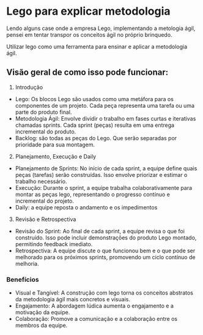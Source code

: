 
# Lego para explicar metodologia

Lendo alguns case onde a empresa Lego, implementando a metologia ágil, pensei em tentar transpor os conceitos ágil no próprio brinquedo.

Utilizar lego como uma ferramenta para ensinar e aplicar a metodologia ágil. 

## Visão geral de como isso pode funcionar:

1. Introdução
  - Lego: Os blocos Lego são usados como uma metáfora para os componentes de um projeto. Cada peça representa uma tarefa ou uma parte do produto final.
- Metodologia Ágil: Envolve dividir o trabalho em fases curtas e iterativas chamadas sprints. Cada sprint (peças) resulta em uma entrega incremental do produto.
- Backlog: são todas as peças do Lego. Que serão separadas por prioridade para sua montagem.
2. Planejamento, Execução e Daily
- Planejamento de Sprints: No início de cada sprint, a equipe define quais peças (tarefas) serão construídas. Isso envolve priorizar e estimar o trabalho necessário.
- Execução: Durante o sprint, a equipe trabalha colaborativamente para montar as peças lego, representando o progresso contínuo e incremental do projeto.
- Daily: a equipe reposta o andamento e os impedimentos

3. Revisão e Retrospectiva
- Revisão do Sprint: Ao final de cada sprint, a equipe revisa o que foi construído. Isso pode incluir demonstrações do produto Lego montado, permitindo feedback imediato.
- Retrospectiva: A equipe discute o que funcionou bem e o que pode ser melhorado para os próximos sprints, promovendo um ciclo contínuo de melhoria.
### Benefícios
- Visual e Tangível: A construção com lego torna os conceitos abstratos da metodologia ágil mais concretos e visuais.
- Engajamento: A abordagem lúdica aumenta o engajamento e a motivação da equipe.
- Colaboração: Promove a comunicação e a colaboração entre os membros da equipe.
